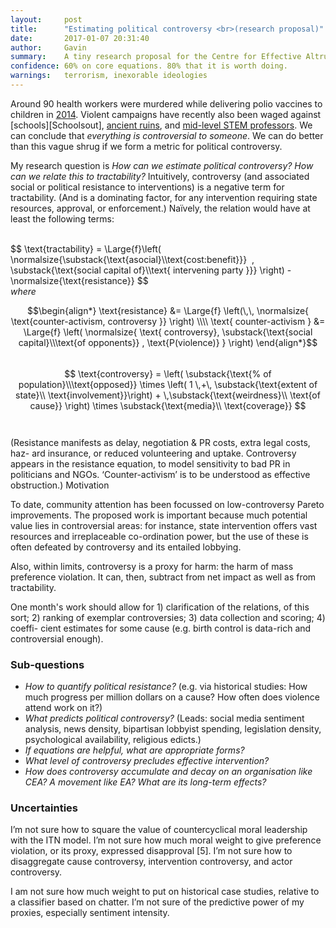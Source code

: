 ```yaml
---
layout: 	post
title:  	"Estimating political controversy <br>(research proposal)"
date:   	2017-01-07 20:31:40
author:		Gavin
summary:	A tiny research proposal for the Centre for Effective Altruism.
confidence: 60% on core equations. 80% that it is worth doing.
warnings: 	terrorism, inexorable ideologies
---
```

<!--categories: cause-prioritisation, effective-altruism, quantification-fever,-->
<script type="text/javascript" async
  src="https://cdn.mathjax.org/mathjax/latest/MathJax.js?config=TeX-AMS_CHTML">
</script>

Around 90 health workers were murdered while delivering polio vaccines to children in [2014][Poliohno]. Violent campaigns have recently also been waged against [schools][Schoolsout], [ancient ruins][Ruined], and [mid-level STEM professors][Unabomb]. We can conclude that _everything is controversial to someone_. We can do better than this vague shrug if we form a metric for political controversy.

My research question is _How can we estimate political controversy? How can we relate this to tractability?_ Intuitively, controversy (and associated social or political resistance to interventions) is a negative term for tractability. (And is a dominating factor, for any intervention requiring state resources, approval, or enforcement.) Naı̈vely, the relation would have at least the following terms:<br><br>
<!--http://mathurl.com/z83m8zq-->
$$ \text{tractability} = \Large{f}\left( \normalsize{\substack{\text{asocial}\\\text{cost:benefit}}} &nbsp;,&nbsp; \substack{\text{social capital of}\\\text{ intervening party }}} \right) - \normalsize{\text{resistance}} $$
<br><i>where</i>

$$\begin{align*}	
	\text{resistance} &= 	\Large{f} \left(\,\,	\normalsize{ \text{counter-activism, controversy }}   \right) \\\\
	\text{ counter-activism } &=	\Large{f} \left( \normalsize{ \text{ controversy}, \substack{\text{social capital}\\\text{of opponents}}	, \text{P(violence)} } \right)
\end{align*}$$<br>
$$ \text{controversy} = \left( \substack{\text{% of population}\\\text{opposed}} \times  \left( 1 \,+\, \substack{\text{extent of state}\\ \text{involvement}}\right) + \,\substack{\text{weirdness}\\ \text{of cause}} \right) \times \substack{\text{media}\\ \text{coverage}}	$$
<br><br>
(Resistance manifests as delay, negotiation & PR costs, extra legal costs, haz-
ard insurance, or reduced volunteering and uptake. Controversy appears in the
resistance equation, to model sensitivity to bad PR in politicians and NGOs.
‘Counter-activism’ is to be understood as effective obstruction.)
Motivation

To date, community attention has been focussed on low-controversy Pareto
improvements. The proposed work is important because much potential value
lies in controversial areas: for instance, state intervention offers vast resources
and irreplaceable co-ordination power, but the use of these is often defeated by
controversy and its entailed lobbying.

Also, within limits, controversy is a proxy for harm: the harm of mass preference violation. It can, then, subtract from net impact as well as from tractability.

One month's work should allow for 1) clarification of the relations, of this sort;
2) ranking of exemplar controversies; 3) data collection and scoring; 4) coeffi-
cient estimates for some cause (e.g. birth control is data-rich and controversial
enough).

### Sub-questions

* _How to quantify political resistance?_
(e.g. via historical studies: How much progress per million dollars on a cause? How often does violence attend work on it?)
* _What predicts political controversy?_
(Leads: social media sentiment analysis, news density, bipartisan lobbyist spending, legislation density, psychological availability, religious edicts.)
* _If equations are helpful, what are appropriate forms?_
* _What level of controversy precludes effective intervention?_
* _How does controversy accumulate and decay on an organisation like CEA? A movement like EA? What are its long-term effects?_

### Uncertainties

I’m not sure how to square the value of countercyclical moral leadership with the ITN model. I’m not sure how much moral weight to give preference violation, or its proxy, expressed disapproval [5]. I’m not sure how to disaggregate cause controversy, intervention controversy, and actor controversy.

I am not sure how much weight to put on historical case studies, relative to a classifier based on chatter. I’m not sure of the predictive power of my proxies, especially sentiment intensity.

[Poliohno]:		http://europe.newsweek.com/polio-related-murders-kill-more-disease-itself-287880?rm=eu 
[Schools-out]:	http://www.protectingeducation.org/sites/default/files/documents/eua_2014_full.pdf 
[Ruined]:		https://en.wikipedia.org/wiki/Destruction_of_cultural_heritage_by_ISIL 				
[Unabomb]:		https://en.wikipedia.org/wiki/Ted_Kaczynski#Casualties 
